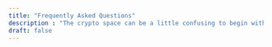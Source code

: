 ```yaml
---
title: "Frequently Asked Questions"
description : "The crypto space can be a little confusing to begin with but once you have your head round it it's pretty simple stuff."
draft: false
---
```

